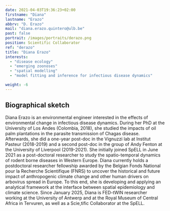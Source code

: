 ```yaml
---
date: 2021-04-03T19:36:23+02:00
firstname: "Diana"
lastname: "Erazo"
abbrv: "D. Erazo"
mail: "diana.erazo.quintero@ulb.be"
past: false
portrait: /images/portraits/derazo.png
position: Scientific Collaborator
ref: "derazo"
title: "Diana Erazo"
interests:
  - "disease ecology"
  - "emerging zoonoses"
  - "spatial modelling"
  - "model fitting and inference for infectious disease dynamics"

weight: -6
---
```


## Biographical sketch

Diana Erazo is an environmental engineer interested in the effects of environmental change in infectious disease dynamics. During her PhD at the University of Los Andes (Colombia, 2018), she studied the impacts of oil palm plantations in the parasite transmission of Chagas disease. Afterwards, she did a one-year post-doc in the Vignuzzi lab at Institut Pasteur (2018-2019) and a second post-doc in the group of Andy Fenton at the University of Liverpool (2019-2021). She initially joined SpELL in June 2021 as a post-doctoral researcher to study the spatio-temporal dynamics of rodent borne diseases in Western Europe. Diana currently holds a postdoctoral researcher fellowship awarded by the Belgian Fonds National pour la Recherche Scientifique (FNRS) to uncover the historical and future impact of anthropogenic climate change and other human drivers on arbovirus spread in Europe. To this end, she is developing and applying an analytical framework at the interface between spatial epidemiology and climate science. Since January 2025, Diana is FED-tWIN researcher working at the University of Antwerp and at the Royal Museum of Central Africa in Tervuren, as well as a Scie,tific Collaborator at the SpELL.
